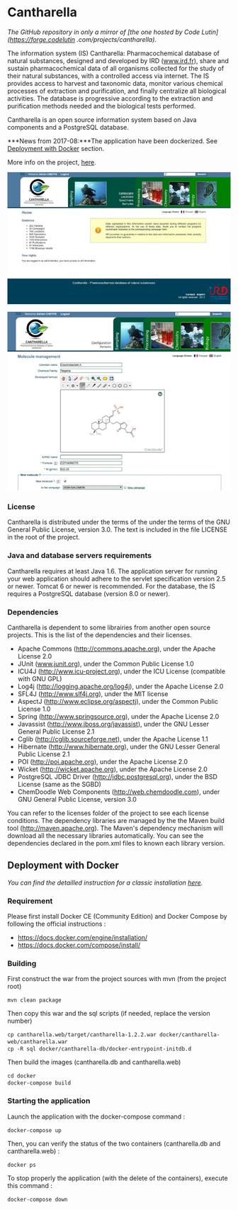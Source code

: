 # Cantharella

*The GitHub repository in only a mirror of [the one hosted by Code Lutin](https://forge.codelutin
.com/projects/cantharella).*

The information system (IS) Cantharella: Pharmacochemical database of natural substances, designed and developed by 
IRD (www.ird.fr), share and sustain pharmacochemical data of all organisms collected for the study of their natural
substances, with a controlled access via internet. 
The IS provides access to harvest and taxonomic data, monitor various chemical processes of extraction and 
purification, and finally centralize all biological activities. The database is progressive according to the extraction
and purification methods needed and the biological tests performed.

Cantharella is an open source information system based on Java components and a PostgreSQL database.

***News from 2017-08:***The application have been dockerized. See [Deployment with Docker](#deployment-with-docker)
section.

More info on the project, [here](src/site/rst/index.rst).

![](src/site/resources/images/Home.jpg)

![](src/site/resources/images/Molecule.jpg)

### License

Cantharella is distributed under the terms of the under the terms of the GNU General Public License, version 3.0. The 
text is included in the file LICENSE in the root of the project.

### Java and database servers requirements

Cantharella requires at least Java 1.6. The application server for running your web application should adhere to the 
servlet specification version 2.5 or newer. Tomcat 6 or newer is recommended.
For the database, the IS requires a PostgreSQL database (version 8.0 or newer).

### Dependencies

Cantharella is dependent to some librairies from another open source projects. This is the list of the dependencies and
their licenses.
  - Apache Commons (http://commons.apache.org), under the Apache License 2.0 
  - JUnit (www.junit.org), under the Common Public License 1.0
  - ICU4J (http://www.icu-project.org), under the ICU License (compatible with GNU GPL)
  - Log4j (http://logging.apache.org/log4j), under the Apache License 2.0
  - SFL4J (http://www.slf4j.org), under the MIT license
  - AspectJ (http://www.eclipse.org/aspectj), under the Common Public License 1.0
  - Spring (http://www.springsource.org), under the Apache License 2.0
  - Javassist (http://www.jboss.org/javassist), under the GNU Lesser General Public License 2.1
  - Cglib (http://cglib.sourceforge.net), under the Apache License 1.1
  - Hibernate (http://www.hibernate.org), under the GNU Lesser General Public License 2.1
  - POI (http://poi.apache.org), under the Apache License 2.0
  - Wicket (http://wicket.apache.org), under the Apache License 2.0
  - PostgreSQL JDBC Driver (http://jdbc.postgresql.org), under the BSD License (same as the SGBD)
  - ChemDoodle Web Components (http://web.chemdoodle.com), under GNU General Public License, version 3.0

You can refer to the licenses folder of the project to see each license conditions.
The dependency libraries are managed by the the Maven build tool (http://maven.apache.org). The Maven's dependency 
mechanism will download all the necessary libraries automatically. You can see the dependencies declared in the 
pom.xml files to known each library version.

## Deployment with Docker

*You can find the detailled instruction for a classic installation [here](src/site/rst/installation.rst).*

### Requirement

Please first install Docker CE (Community Edition) and Docker Compose by following the official instructions :
 - https://docs.docker.com/engine/installation/
 - https://docs.docker.com/compose/install/

### Building

First construct the war from the project sources with mvn (from the project root)

    mvn clean package

Then copy this war and the sql scripts (if needed, replace the version number)

    cp cantharella.web/target/cantharella-1.2.2.war docker/cantharella-web/cantharella.war
    cp -R sql docker/cantharella-db/docker-entrypoint-initdb.d

Then build the images (cantharella.db and cantharella.web)

    cd docker
    docker-compose build

### Starting the application

Launch the application with the docker-compose command :

    docker-compose up

Then, you can verify the status of the two containers (cantharella.db and cantharella.web) :

    docker ps

To stop properly the application (with the delete of the containers), execute this command :

    docker-compose down

